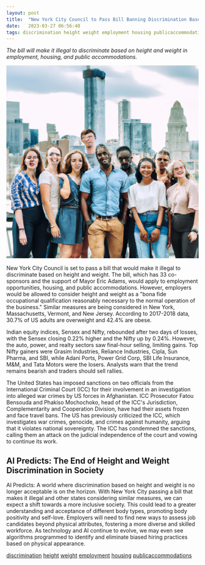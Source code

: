 ```yaml
---
layout: post
title:  "New York City Council to Pass Bill Banning Discrimination Based on Height and Weight"
date:   2023-03-27 06:56:40 
tags: discrimination height weight employment housing publicaccommodations
---
```

*The bill will make it illegal to discriminate based on height and weight in employment, housing, and public accommodations.*

![A diverse group of people standing together with a cityscape in the background](/assets/6d450a3f-a700-4d00-9563-10b461d80e76.jpg "New York City Council to Pass Bill Banning Discrimination Based on Height and Weight")
 
New York City Council is set to pass a bill that would make it illegal to discriminate based on height and weight. The bill, which has 33 co-sponsors and the support of Mayor Eric Adams, would apply to employment opportunities, housing, and public accommodations. However, employers would be allowed to consider height and weight as a "bona fide occupational qualification reasonably necessary to the normal operation of the business." Similar measures are being considered in New York, Massachusetts, Vermont, and New Jersey. According to 2017-2018 data, 30.7% of US adults are overweight and 42.4% are obese.

Indian equity indices, Sensex and Nifty, rebounded after two days of losses, with the Sensex closing 0.22% higher and the Nifty up by 0.24%. However, the auto, power, and realty sectors saw final-hour selling, limiting gains. Top Nifty gainers were Grasim Industries, Reliance Industries, Cipla, Sun Pharma, and SBI, while Adani Ports, Power Grid Corp, SBI Life Insurance, M&M, and Tata Motors were the losers. Analysts warn that the trend remains bearish and traders should sell rallies.

The United States has imposed sanctions on two officials from the International Criminal Court (ICC) for their involvement in an investigation into alleged war crimes by US forces in Afghanistan. ICC Prosecutor Fatou Bensouda and Phakiso Mochochoko, head of the ICC's Jurisdiction, Complementarity and Cooperation Division, have had their assets frozen and face travel bans. The US has previously criticized the ICC, which investigates war crimes, genocide, and crimes against humanity, arguing that it violates national sovereignty. The ICC has condemned the sanctions, calling them an attack on the judicial independence of the court and vowing to continue its work.

## AI Predicts: The End of Height and Weight Discrimination in Society
AI Predicts: A world where discrimination based on height and weight is no longer acceptable is on the horizon. With New York City passing a bill that makes it illegal and other states considering similar measures, we can expect a shift towards a more inclusive society. This could lead to a greater understanding and acceptance of different body types, promoting body positivity and self-love. Employers will need to find new ways to assess job candidates beyond physical attributes, fostering a more diverse and skilled workforce. As technology and AI continue to evolve, we may even see algorithms programmed to identify and eliminate biased hiring practices based on physical appearance.

[discrimination](/tags/discrimination) [height](/tags/height) [weight](/tags/weight) [employment](/tags/employment) [housing](/tags/housing) [publicaccommodations](/tags/publicaccommodations)